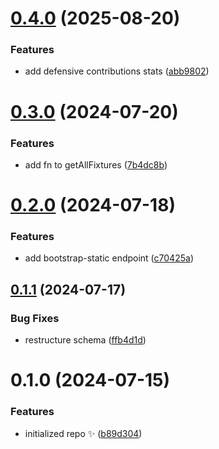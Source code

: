 # [0.4.0](https://github.com/FarazPatankar/fantasy-premier-league-api/compare/0.3.0...0.4.0) (2025-08-20)

### Features

- add defensive contributions stats ([abb9802](https://github.com/FarazPatankar/fantasy-premier-league-api/commit/abb9802593a85c865ad4428999f4682c913557a7))

# [0.3.0](https://github.com/FarazPatankar/fantasy-premier-league-api/compare/0.2.0...0.3.0) (2024-07-20)

### Features

- add fn to getAllFixtures ([7b4dc8b](https://github.com/FarazPatankar/fantasy-premier-league-api/commit/7b4dc8b62d832a61f64f48f2a44b22cf8ed3cb70))

# [0.2.0](https://github.com/FarazPatankar/fantasy-premier-league-api/compare/0.1.1...0.2.0) (2024-07-18)

### Features

- add bootstrap-static endpoint ([c70425a](https://github.com/FarazPatankar/fantasy-premier-league-api/commit/c70425a571f84b13ea32e9a9c00e7f16d43a9413))

## [0.1.1](https://github.com/FarazPatankar/fantasy-premier-league-api/compare/0.1.0...0.1.1) (2024-07-17)

### Bug Fixes

- restructure schema ([ffb4d1d](https://github.com/FarazPatankar/fantasy-premier-league-api/commit/ffb4d1d47b9206b80a4682be90a54d865a75774f))

# 0.1.0 (2024-07-15)

### Features

- initialized repo ✨ ([b89d304](https://github.com/FarazPatankar/fantasy-premier-league-api/commit/b89d304c8f7b0daddc934c1ff1f12e68c4c86ea3))
